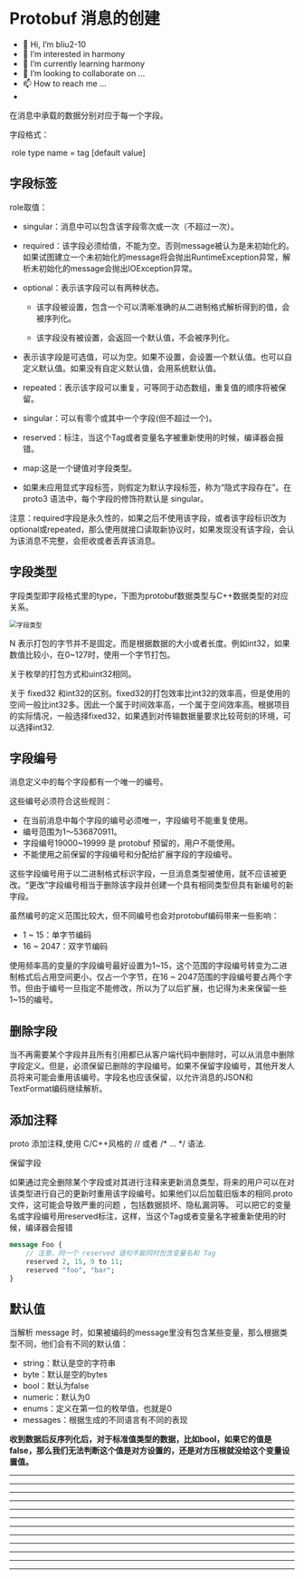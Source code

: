 # Protobuf 消息的创建

* 👋 Hi, I’m bliu2-10
* 👀 I’m interested in harmony
* 🌱 I’m currently learning harmony
* 💞️ I’m looking to collaborate on ...
* 📫 How to reach me ...
* 

在消息中承载的数据分别对应于每一个字段。

字段格式：

​    role type name = tag [default value]

## 字段标签



role取值：

- singular：消息中可以包含该字段零次或⼀次（不超过⼀次）。
- required：该字段必须给值，不能为空。否则message被认为是未初始化的。如果试图建立一个未初始化的message将会抛出RuntimeException异常，解析未初始化的message会抛出IOException异常。
- optional：表示该字段可以有两种状态。
  - 该字段被设置，包含一个可以清晰准确的从二进制格式解析得到的值，会被序列化。

  - 该字段没有被设置，会返回一个默认值，不会被序列化。

- 表示该字段是可选值，可以为空。如果不设置，会设置一个默认值。也可以自定义默认值。如果没有自定义默认值，会用系统默认值。
- repeated：表示该字段可以重复，可等同于动态数组，重复值的顺序将被保留。
- singular：可以有零个或其中一个字段(但不超过一个)。
- reserved：标注，当这个Tag或者变量名字被重新使用的时候，编译器会报错。
- map:这是一个键值对字段类型。
- 如果未应用显式字段标签，则假定为默认字段标签，称为“隐式字段存在”。在 proto3 语法中，每个字段的修饰符默认是 singular。

注意：required字段是永久性的，如果之后不使用该字段，或者该字段标识改为optional或repeated，那么使用就接口读取新协议时，如果发现没有该字段，会认为该消息不完整，会拒收或者丢弃该消息。





## 字段类型

字段类型即字段格式里的type，下图为protobuf数据类型与C++数据类型的对应关系。

<img src="/home/liubo/00-liubo/project/my_github/Protobuf_tutorial/picture/字段类型.png" alt="字段类型" style="zoom:80%;" />





N 表示打包的字节并不是固定。而是根据数据的大小或者长度。例如int32，如果数值比较小，在0~127时，使用一个字节打包。

关于枚举的打包方式和uint32相同。

关于 fixed32  和int32的区别。fixed32的打包效率比int32的效率高，但是使用的空间一般比int32多。因此一个属于时间效率高，一个属于空间效率高。根据项目的实际情况，一般选择fixed32，如果遇到对传输数据量要求比较苛刻的环境，可以选择int32.





## 字段编号

消息定义中的每个字段都有一个唯一的编号。

这些编号必须符合这些规则：

- 在当前消息中每个字段的编号必须唯一，字段编号不能重复使用。
- 编号范围为1～536870911。
- 字段编号19000~19999 是 protobuf 预留的，用户不能使用。
- 不能使用之前保留的字段编号和分配给扩展字段的字段编号。



这些字段编号用于以二进制格式标识字段，一旦消息类型被使用，就不应该被更改。“更改”字段编号相当于删除该字段并创建一个具有相同类型但具有新编号的新字段。



虽然编号的定义范围比较大，但不同编号也会对protobuf编码带来一些影响：

- 1 ~ 15：单字节编码
- 16 ~ 2047：双字节编码

使用频率高的变量的字段编号最好设置为1~15，这个范围的字段编号转变为二进制格式后占用空间更小，仅占一个字节，在16 ~ 2047范围的字段编号要占两个字节。但由于编号一旦指定不能修改，所以为了以后扩展，也记得为未来保留一些1~15的编号。





## 删除字段

当不再需要某个字段并且所有引用都已从客户端代码中删除时，可以从消息中删除字段定义。但是，必须保留已删除的字段编号。如果不保留字段编号，其他开发人员将来可能会重用该编号。字段名也应该保留，以允许消息的JSON和TextFormat编码继续解析。







## 添加注释

proto 添加注释,使用 C/C++风格的 // 或者 /* … */ 语法.



保留字段

如果通过完全删除某个字段或对其进行注释来更新消息类型，将来的用户可以在对该类型进行自己的更新时重用该字段编号。如果他们以后加载旧版本的相同.proto文件，这可能会导致严重的问题 ，包括数据损坏、隐私漏洞等。
可以把它的变量名或字段编号用reserved标注，这样，当这个Tag或者变量名字被重新使用的时候，编译器会报错

```protobuf
message Foo {
    // 注意，同一个 reserved 语句不能同时包含变量名和 Tag 
    reserved 2, 15, 9 to 11;
    reserved "foo", "bar";
}
```















## 默认值

当解析 message 时，如果被编码的message里没有包含某些变量，那么根据类型不同，他们会有不同的默认值：

- string：默认是空的字符串
- byte：默认是空的bytes
- bool：默认为false
- numeric：默认为0
- enums：定义在第一位的枚举值，也就是0
- messages：根据生成的不同语言有不同的表现



**收到数据后反序列化后，对于标准值类型的数据，比如bool，如果它的值是 false，那么我们无法判断这个值是对方设置的，还是对方压根就没给这个变量设置值。**







---
---
---
---
---
---
---
---
---
---
---
---

